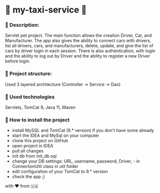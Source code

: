 # :taxi: my-taxi-service :taxi:
### :oncoming_taxi: Description:
Servlet pet project. The main function allows the creation Driver, Car, and Manufacturer. The app also gives the ability to connect cars with drivers, list all drivers, cars, and manufacturers, delete, update, and give the list of cars by driver login in each session. There is also authentication, with login and the ability to log out by Driver and the ability to register a new Driver before login.
### :oncoming_taxi: Project structure:
Used 3 layered architecture (Controller -> Service -> Dao)
### :oncoming_taxi: Used technologies
Servlets, TomCat 9, Java 11, Maven
### :oncoming_taxi:  How to install the project
- install MySQL and TomCat (9.* version) 
if you don't have some already
- start the IDEA and MySql on your computer
- clone this project on GitHub
- open project in IDEA
- pull all changes
- init db from init_db.sql
- change your DB settings: URL, username, password,
Driver, - in ConnectionUtil class in util folder
- edit configuration of your TomCat to 9.* version
- check the app ;)

with :heart: from :ukraine:


